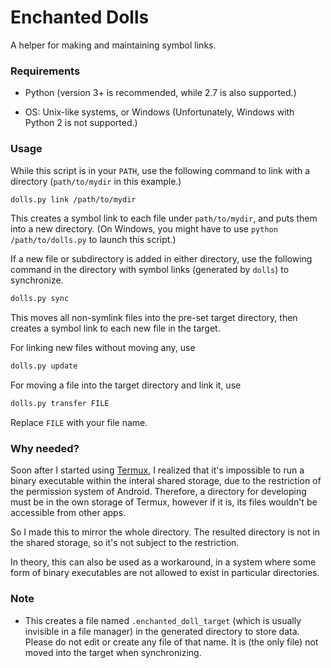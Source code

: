 # Enchanted Dolls

A helper for making and maintaining symbol links.

### Requirements

+ Python (version 3+ is recommended, while 2.7 is also supported.)

+ OS: Unix-like systems, or Windows (Unfortunately, Windows with Python 2 is not supported.)

### Usage

While this script is in your `PATH`, use the following command to link with a directory (`path/to/mydir` in this example.)
```sh
dolls.py link /path/to/mydir
```
This creates a symbol link to each file under `path/to/mydir`, and puts them into a new directory. (On Windows, you might have to use `python /path/to/dolls.py` to launch this script.)

If a new file or subdirectory is added in either directory, use the following command in the directory with symbol links (generated by `dolls`) to synchronize.
```sh
dolls.py sync
```
This moves all non-symlink files into the pre-set target directory, then creates a symbol link to each new file in the target.

For linking new files without moving any, use
```sh
dolls.py update
```

For moving a file into the target directory and link it, use
```sh
dolls.py transfer FILE
```
Replace `FILE` with your file name.

### Why needed?

Soon after I started using [Termux](https://github.com/termux/termux-app), I 
realized that it's impossible to run a binary executable within the interal shared storage, due to the restriction of the permission system of Android. Therefore, a directory for developing must be in the own storage of Termux, however if it is, its files wouldn't be accessible from other apps.

So I made this to mirror the whole directory. The resulted directory is not in the shared storage, so it's not subject to the restriction.

In theory, this can also be used as a workaround, in a system where some form of binary executables are not allowed to exist in particular directories.

### Note

+ This creates a file named `.enchanted_doll_target` (which is usually invisible in a file manager) in the generated directory to store data. Please do not edit or create any file of that name. It is (the only file) not moved into the target when synchronizing.
